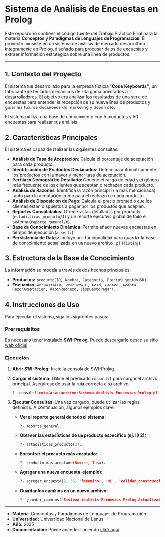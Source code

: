 # Sistema de Análisis de Encuestas en Prolog

Este repositorio contiene el código fuente del Trabajo Práctico Final para la materia **Conceptos y Paradigmas de Lenguajes de Programación**. El proyecto consiste en un sistema de análisis de mercado desarrollado íntegramente en Prolog, diseñado para procesar datos de encuestas y extraer información estratégica sobre una línea de productos.

---

## 1. Contexto del Proyecto

El sistema fue desarrollado para la empresa ficticia **"Code Keyboards"**, un fabricante de teclados mecánicos de alta gama orientados a desarrolladores. El objetivo era analizar los resultados de una serie de encuestas para entender la recepción de su nueva línea de productos y guiar las futuras decisiones de marketing y desarrollo.

El sistema utiliza una base de conocimiento con 5 productos y 50 encuestas para realizar sus análisis.

## 2. Características Principales

El sistema es capaz de realizar las siguientes consultas:

* **Análisis de Tasa de Aceptación:** Calcula el porcentaje de aceptación para cada producto.
* **Identificación de Productos Destacados:** Determina automáticamente los productos con la mayor y menor tasa de aceptación.
* **Perfilado Demográfico Detallado:** Obtiene el rango de edad y el género más frecuente de los clientes que aceptan o rechazan cada producto.
* **Análisis de Razones:** Identifica la razón principal (la más mencionada) tanto para la aceptación como para el rechazo de cada producto.
* **Análisis de Disposición de Pago:** Calcula el precio promedio que los clientes están dispuestos a pagar por los productos que aceptan.
* **Reportes Consolidados:** Ofrece vistas detalladas por producto (`estadisticas_producto/1`) y un reporte ejecutivo global de todo el sistema (`reporte_general/0`).
* **Base de Conocimiento Dinámica:** Permite añadir nuevas encuestas en tiempo de ejecución (`assertz`).
* **Persistencia de Datos:** Incluye una funcionalidad para guardar la base de conocimiento actualizada en un nuevo archivo `.pl` (`listing`).

## 3. Estructura de la Base de Conocimiento

La información se modela a través de dos hechos principales:

* **Productos:** `producto(ID, Nombre, Categoria, PrecioSugeridoUSD).`
* **Encuestas:** `encuesta(ID, ProductoID, Edad, Genero, Acepta, RazonAceptacion, RazonRechazo, DispuestoPagar).`

## 4. Instrucciones de Uso

Para ejecutar el sistema, siga los siguientes pasos:

### Prerrequisitos

Es necesario tener instalado **SWI-Prolog**. Puede descargarlo desde su [sitio web oficial](https://www.swi-prolog.org/).

### Ejecución

1.  **Abrir SWI-Prolog:** Inicie la consola de SWI-Prolog.

2.  **Cargar el sistema:** Utilice el predicado `consult/1` para cargar el archivo principal. Asegúrese de usar la ruta correcta a su archivo.

    ```prolog
    ?- consult('ruta/a/su/archivo/Sistema-Analisis-Encuestas-Prolog.pl').
    ```

3.  **Ejecutar Consultas:** Una vez cargado, puede utilizar las reglas definidas. A continuación, algunos ejemplos clave:

    * **Ver el reporte general de todo el sistema:**
        ```prolog
        ?- reporte_general.
        ```

    * **Obtener las estadísticas de un producto específico (ej: ID 2):**
        ```prolog
        ?- estadisticas_producto(2).
        ```

    * **Encontrar el producto más aceptado:**
        ```prolog
        ?- producto_mas_aceptado(Nombre, Tasa).
        ```

    * **Agregar una nueva encuesta (ejemplo):**
        ```prolog
        ?- agregar_encuesta(2, 36, 'femenino', 'si', 'calidad_construccion', null, 170).
        ```

    * **Guardar los cambios en un nuevo archivo:**
        ```prolog
        ?- guardar_cambios('Sistema-Analisis-Encuestas-Prolog-Actualizado.pl').
        ```

---

* **Materia:** Conceptos y Paradigmas de Lenguajes de Programación
* **Universidad:** Universidad Nacional de Lanús
* **Año:** 2025
* **Documentación:** Puede acceder haciendo [click aquí](https://drive.google.com/file/d/1GThJi8_Mu1qh34bsdYhqcMwGeGORVgQR/view).
